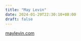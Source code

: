 ```yaml
---
title: "May Levin"
date: 2024-01-29T22:30:10+08:00
draft: false
---
```


[maylevin.com](https://maylevin.com)
